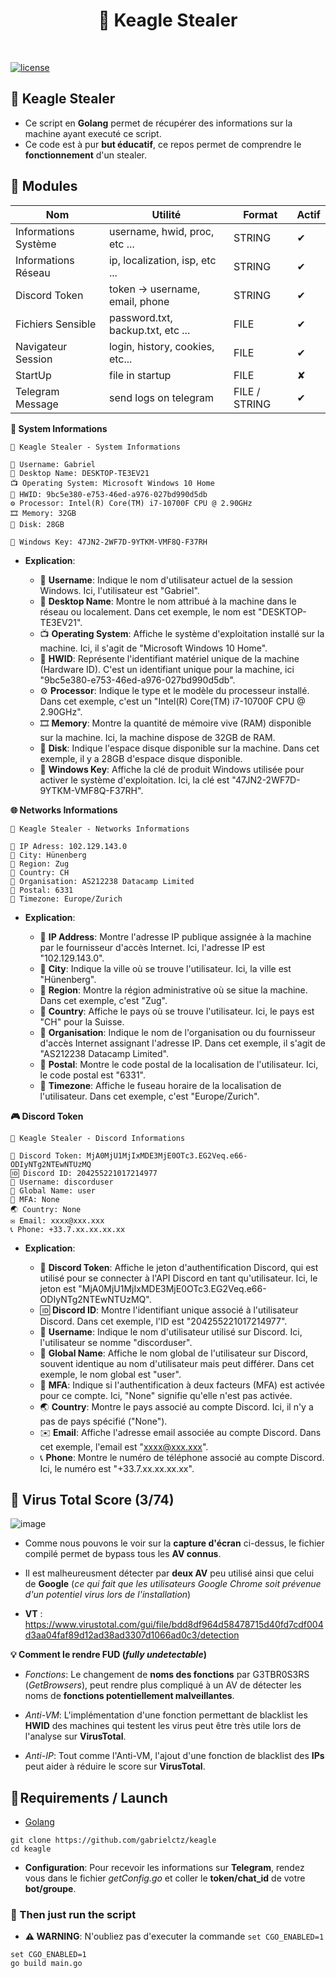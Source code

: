 <h1 align="center" id="title">🦅 Keagle Stealer</h1><br>

[![license](https://img.shields.io/badge/License-GNU-blue.svg)](https://www.gnu.org/licenses/gpl-3.0.fr.html)


## **🦅 Keagle Stealer**

- Ce script en **Golang** permet de récupérer des informations sur la machine ayant executé ce script.
- Ce code est à pur **but éducatif**, ce repos permet de comprendre le **fonctionnement** d'un stealer.


## **🔖 Modules**

| Nom                     | Utilité                                | Format            |  Actif
| -------------------     | -------------------------------------- | ----------------- | -----------------|
| Informations Système    | username, hwid, proc, etc ...          | STRING            | ✔               |
| Informations Réseau     | ip, localization, isp, etc ...         | STRING            | ✔               |
| Discord Token           | token -> username, email, phone        | STRING            | ✔               |
| Fichiers Sensible       | password.txt, backup.txt, etc ...      | FILE              | ✔               |
| Navigateur Session      | login, history, cookies, etc...        | FILE              | ✔               |
| StartUp                 | file in startup                        | FILE              | ✘               |
| Telegram Message        | send logs on telegram                  | FILE / STRING     | ✔               |


**🔧 System Informations**

```
🦅 Keagle Stealer - System Informations

👤 Username: Gabriel
🔬 Desktop Name: DESKTOP-TE3EV21
📺 Operating System: Microsoft Windows 10 Home
🔧 HWID: 9bc5e380-e753-46ed-a976-027bd990d5db
⚙️ Processor: Intel(R) Core(TM) i7-10700F CPU @ 2.90GHz
🎞 Memory: 32GB
💾 Disk: 28GB

🔑 Windows Key: 47JN2-2WF7D-9YTKM-VMF8Q-F37RH
``` 

- **Explication**:
  
    - 👤 **Username**: Indique le nom d'utilisateur actuel de la session Windows. Ici, l'utilisateur est "Gabriel".
    - 🔬 **Desktop Name**: Montre le nom attribué à la machine dans le réseau ou localement. Dans cet exemple, le nom est "DESKTOP-TE3EV21".
    - 📺 **Operating System**: Affiche le système d'exploitation installé sur la machine. Ici, il s'agit de "Microsoft Windows 10 Home".
    - 🔧 **HWID**: Représente l'identifiant matériel unique de la machine (Hardware ID). C'est un identifiant unique pour la machine, ici "9bc5e380-e753-46ed-a976-027bd990d5db".
    - ⚙️ **Processor**: Indique le type et le modèle du processeur installé. Dans cet exemple, c'est un "Intel(R) Core(TM) i7-10700F CPU @ 2.90GHz".
    - 🎞 **Memory**: Montre la quantité de mémoire vive (RAM) disponible sur la machine. Ici, la machine dispose de 32GB de RAM.
    - 💾 **Disk**: Indique l'espace disque disponible sur la machine. Dans cet exemple, il y a 28GB d'espace disque disponible.
    - 🔑 **Windows Key**: Affiche la clé de produit Windows utilisée pour activer le système d'exploitation. Ici, la clé est "47JN2-2WF7D-9YTKM-VMF8Q-F37RH".


**🌐 Networks Informations**

```
🦅 Keagle Stealer - Networks Informations

📡 IP Adress: 102.129.143.0
📡 City: Hünenberg
📡 Region: Zug
📡 Country: CH
📡 Organisation: AS212238 Datacamp Limited
📡 Postal: 6331
📡 Timezone: Europe/Zurich
``` 

- **Explication**:
  
    - 📡 **IP Address**: Montre l'adresse IP publique assignée à la machine par le fournisseur d'accès Internet. Ici, l'adresse IP est "102.129.143.0".
    - 📡 **City**: Indique la ville où se trouve l'utilisateur. Ici, la ville est "Hünenberg".
    - 📡 **Region**: Montre la région administrative où se situe la machine. Dans cet exemple, c'est "Zug".
    - 📡 **Country**: Affiche le pays où se trouve l'utilisateur. Ici, le pays est "CH" pour la Suisse.
    - 📡 **Organisation**: Indique le nom de l'organisation ou du fournisseur d'accès Internet assignant l'adresse IP. Dans cet exemple, il s'agit de "AS212238 Datacamp Limited".
    - 📡 **Postal**: Montre le code postal de la localisation de l'utilisateur. Ici, le code postal est "6331".
    - 📡 **Timezone**: Affiche le fuseau horaire de la localisation de l'utilisateur. Dans cet exemple, c'est "Europe/Zurich".


**🎮 Discord Token**

```
🦅 Keagle Stealer - Discord Informations

🔑 Discord Token: MjA0MjU1MjIxMDE3MjE0OTc3.EG2Veq.e66-ODIyNTg2NTEwNTUzMQ
🆔 Discord ID: 204255221017214977
👤 Username: discorduser
👥 Global Name: user
🔑 MFA: None
🌏 Country: None
✉️ Email: xxxx@xxx.xxx
📞 Phone: +33.7.xx.xx.xx.xx
``` 

- **Explication**:
  
    - 🔑 **Discord Token**: Affiche le jeton d'authentification Discord, qui est utilisé pour se connecter à l'API Discord en tant qu'utilisateur. Ici, le jeton est "MjA0MjU1MjIxMDE3MjE0OTc3.EG2Veq.e66-ODIyNTg2NTEwNTUzMQ".
    - 🆔 **Discord ID**: Montre l'identifiant unique associé à l'utilisateur Discord. Dans cet exemple, l'ID est "204255221017214977".
    - 👤 **Username**: Indique le nom d'utilisateur utilisé sur Discord. Ici, l'utilisateur se nomme "discorduser".
    - 👥 **Global Name**: Affiche le nom global de l'utilisateur sur Discord, souvent identique au nom d'utilisateur mais peut différer. Dans cet exemple, le nom global est "user".
    - 🔑 **MFA**: Indique si l'authentification à deux facteurs (MFA) est activée pour ce compte. Ici, "None" signifie qu'elle n'est pas activée.
    - 🌏 **Country**: Montre le pays associé au compte Discord. Ici, il n'y a pas de pays spécifié ("None").
    - ✉️ **Email**: Affiche l'adresse email associée au compte Discord. Dans cet exemple, l'email est "xxxx@xxx.xxx".
    - 📞 **Phone**: Montre le numéro de téléphone associé au compte Discord. Ici, le numéro est "+33.7.xx.xx.xx.xx".


## **🦠 Virus Total Score (3/74)**

![image](https://github.com/gabrielctz/keagle/assets/133511026/1e71a2bc-d7b7-433c-8276-6263f4e3e8bd)

- Comme nous pouvons le voir sur la **capture d'écran** ci-dessus, le fichier compilé permet de bypass tous les **AV connus**.
- Il est malheureusment détecter par **deux AV** peu utilisé ainsi que celui de **Google** (*ce qui fait que les utilisateurs Google Chrome soit prévenue d'un potentiel virus lors de l'installation*)

- **VT** : https://www.virustotal.com/gui/file/bdd8df964d58478715d40fd7cdf004d3aa04faf89d12ad38ad3307d1066ad0c3/detection

**💡 Comment le rendre FUD (*fully undetectable*)**

- *Fonctions*: Le changement de **noms des fonctions** par G3TBR0S3RS (*GetBrowsers*), peut rendre plus compliqué à un AV de détecter les noms de **fonctions potentiellement malveillantes**.
  
- *Anti-VM*: L'implémentation d'une fonction permettant de blacklist les **HWID** des machines qui testent les virus peut être très utile lors de l'analyse sur **VirusTotal**.

- *Anti-IP*: Tout comme l'Anti-VM, l'ajout d'une fonction de blacklist des **IPs** peut aider à réduire le score sur **VirusTotal**.
  


## **🔧 Requirements / Launch**

- [Golang](https://go.dev)

```
git clone https://github.com/gabrielctz/keagle
cd keagle
```

- **Configuration**: Pour recevoir les informations sur **Telegram**, rendez vous dans le fichier *getConfig.go* et coller le **token/chat_id** de votre **bot/groupe**.



### 💖 Then just run the script 

- **⚠ WARNING**: N'oubliez pas d'executer la commande ```set CGO_ENABLED=1```

```
set CGO_ENABLED=1
go build main.go
```
